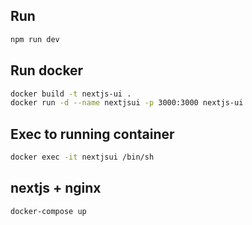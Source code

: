 ## Run

```bash
npm run dev
```

## Run docker

```bash
docker build -t nextjs-ui .
docker run -d --name nextjsui -p 3000:3000 nextjs-ui
```

## Exec to running container

```bash
docker exec -it nextjsui /bin/sh
```

## nextjs + nginx

```bash
docker-compose up
```